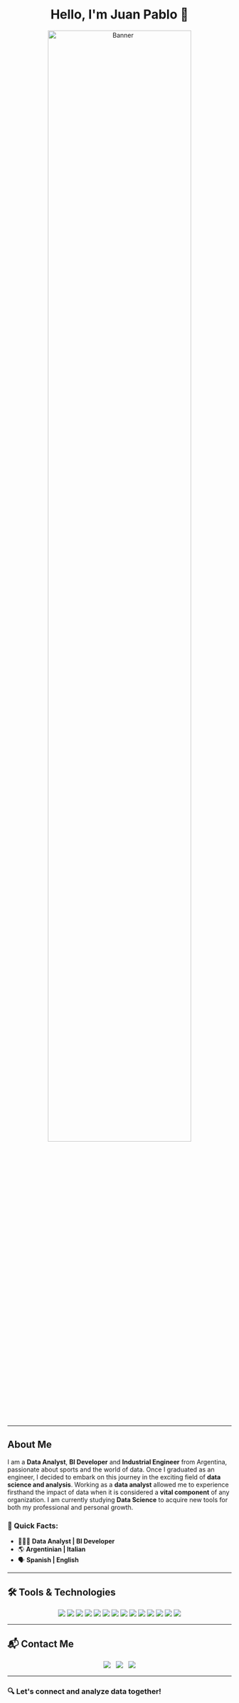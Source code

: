 <div align="center">
    <h1>Hello, I'm Juan Pablo 👋</h1>
    <img src="https://res.cloudinary.com/dwyzrynk5/image/upload/v1737359415/Black_Gradient_LinkedIn_Banner_llx3ox.png" width="80%" alt="Banner">
</div>

---

## About Me  
I am a **Data Analyst**, **BI Developer** and **Industrial Engineer** from Argentina, passionate about sports and the world of data. Once I graduated as an engineer, I decided to embark on this journey in the exciting field of **data science and analysis**. Working as a **data analyst** allowed me to experience firsthand the impact of data when it is considered a **vital component** of any organization. I am currently studying **Data Science** to acquire new tools for both my professional and personal growth.  

### 🚀 Quick Facts:
- 👨🏼‍🎓 **Data Analyst | BI Developer**  
- 🌎 **Argentinian | Italian**  
- 🗣️ **Spanish | English**  

---

## 🛠️ Tools & Technologies  
<p align="center">
    <img src="https://img.shields.io/badge/-Python-3776AB?style=for-the-badge&logo=python&logoColor=white" />
    <img src="https://img.shields.io/badge/-SQL-4479A1?style=for-the-badge&logo=mysql&logoColor=white" />
    <img src="https://img.shields.io/badge/-Pandas-150458?style=for-the-badge&logo=pandas&logoColor=white" />
    <img src="https://img.shields.io/badge/-Numpy-013243?style=for-the-badge&logo=numpy&logoColor=white" />
    <img src="https://img.shields.io/badge/-Matplotlib-11557C?style=for-the-badge&logo=matplotlib&logoColor=white" />
    <img src="https://img.shields.io/badge/-Seaborn-009688?style=for-the-badge&logo=seaborn&logoColor=white" />
    <img src="https://img.shields.io/badge/-Scikitlearn-F7931E?style=for-the-badge&logo=scikitlearn&logoColor=white" />
    <img src="https://img.shields.io/badge/-FastAPI-009688?style=for-the-badge&logo=fastapi&logoColor=white" />
    <img src="https://img.shields.io/badge/-Tableau-E97627?style=for-the-badge&logo=tableau&logoColor=white" />
    <img src="https://img.shields.io/badge/-Power_BI-F2C811?style=for-the-badge&logo=powerbi&logoColor=black" />
    <img src="https://img.shields.io/badge/-GitHub-181717?style=for-the-badge&logo=github&logoColor=white" />
    <img src="https://img.shields.io/badge/-Jupyter-F37626?style=for-the-badge&logo=jupyter&logoColor=white" />
    <img src="https://img.shields.io/badge/-VS_Code-007ACC?style=for-the-badge&logo=visual-studio-code&logoColor=white" />
    <img src="https://img.shields.io/badge/-Render-46E3B7?style=for-the-badge&logo=render&logoColor=white" />
</p>

---

## 📬 Contact Me  
<p align="center">
    <a href="https://www.linkedin.com/in/JPBertone"><img src="https://img.shields.io/badge/-LinkedIn-0A66C2?style=for-the-badge&logo=linkedin&logoColor=white" /></a>&nbsp;&nbsp;
    <a href="https://www.instagram.com/juampibertone"><img src="https://img.shields.io/badge/-Instagram-E4405F?style=for-the-badge&logo=instagram&logoColor=white" /></a>&nbsp;&nbsp;
    <a href="https://jpb-mysite.carrd.co/"><img src="https://img.shields.io/badge/-My_Site-8A2BE2?style=for-the-badge&logo=internet-explorer&logoColor=white" /></a>
</p>

---

### 🔍 Let's connect and analyze data together!

